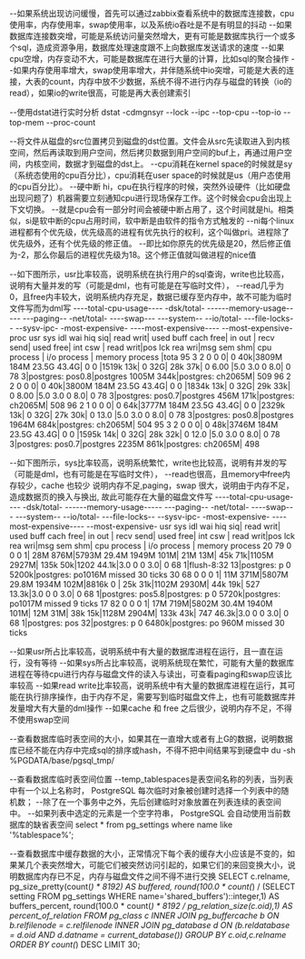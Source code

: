 
--如果系统出现访问缓慢，首先可以通过zabbix查看系统中的数据库连接数，cpu使用率，内存使用率，swap使用率，以及系统io吞吐是不是有明显的抖动
--如果数据库连接数突增，可能是系统访问量突然增大，更有可能是数据库执行一个或多个sql，造成资源争用，数据库处理速度跟不上向数据库发送请求的速度
--如果cpu空增，内存变动不大，可能是数据库在进行大量的计算，比如sql的聚合操作
--如果内存使用率增大，swap使用率增大，并伴随系统中io突增，可能是大表的连接，大表的count，内存中放不少数据，系统不得不进行内存与磁盘的转换（io的read），如果io的write很高，可能是再大表创建索引

--使用dstat进行实时分析
dstat -cdmgnsyr --lock --ipc --top-cpu --top-io --top-mem --proc-count


--将文件从磁盘的src位置拷贝到磁盘的dst位置。文件会从src先读取进入到内核空间，然后再读取到用户空间，然后拷贝数据到用户空间的buf上，再通过用户空间，内核空间，数据才到磁盘的dst上。
--cpu消耗在kernel space的时候就是sy（系统态使用的cpu百分比），cpu消耗在user space的时候就是us（用户态使用的cpu百分比）。
--硬中断 hi，cpu在执行程序的时候，突然外设硬件（比如硬盘出现问题了）机器需要立刻通知cpu进行现场保存工作。这个时候会cpu会出现上下文切换。
--就是cpu会有一部分时间会被硬中断占用了，这个时间就是hi。相类似，si是软中断的cpu占用时间，软中断是由软件的指令方式触发的
--ni每个linux进程都有个优先级，优先级高的进程有优先执行的权利，这个叫做pri。进程除了优先级外，还有个优先级的修正值。
--即比如你原先的优先级是20，然后修正值为-2，那么你最后的进程优先级为18。这个修正值就叫做进程的nice值


--如下图所示，usr比率较高，说明系统在执行用户的sql查询，write也比较高，说明有大量并发的写（可能是dml，也有可能是在写临时文件），
--read几乎为0，且free内丰较大，说明系统内存充足，数据已缓存至内存中，故不可能为临时文件写而为dml写
----total-cpu-usage---- -dsk/total- ------memory-usage----- ---paging-- -net/total- ----swap--- ---system-- --io/total- ---file-locks-- --sysv-ipc- -most-expensive- ----most-expensive---- --most-expensive- proc
usr sys idl wai hiq siq| read  writ| used  buff  cach  free|  in   out | recv  send| used  free| int   csw | read  writ|pos lck rea wri|msg sem shm|  cpu process   |     i/o process      |  memory process |tota
 95   3   2   0   0   0|   0    40k|3809M  184M 23.5G 43.4G|   0     0 |1519k   13k|   0    32G|  28k   37k|   0  6.00 |5.0 3.0   0 8.0|  0  78   3|postgres: pos0.8|postgres   1005M  344k|postgres: ch2065M| 509
 96   2   2   0   0   0|   0    40k|3800M  184M 23.5G 43.4G|   0     0 |1834k   13k|   0    32G|  29k   33k|   0  8.00 |5.0 3.0   0 8.0|  0  78   3|postgres: pos0.7|postgres    456M  171k|postgres: ch2065M| 508
 96   2   1   0   0   0|   0    64k|3777M  184M 23.5G 43.4G|   0     0 |2329k   13k|   0    32G|  27k   30k|   0  13.0 |5.0 3.0   0 8.0|  0  78   3|postgres: pos0.8|postgres   1964M  684k|postgres: ch2065M| 504
 95   3   2   0   0   0|   0    48k|3746M  184M 23.5G 43.4G|   0     0 |1595k   14k|   0    32G|  28k   32k|   0  12.0 |5.0 3.0   0 8.0|  0  78   3|postgres: pos0.7|postgres   2235M  861k|postgres: ch2065M| 498

--如下图所示，sys比率较高，说明系统繁忙，write也比较高，说明有并发的写（可能是dml，也有可能是在写临时文件），
--read也很高，且memory中free内存较少，cache 也较少 说明内存不足,paging，swap 很大，说明由于内存不足，造成数据页的换入与换出, 故此可能存在大量的磁盘文件写
----total-cpu-usage---- -dsk/total- ------memory-usage----- ---paging-- -net/total- ----swap--- ---system-- --io/total- ---file-locks-- --sysv-ipc- -most-expensive- ----most-expensive---- --most-expensive-
usr sys idl wai hiq siq| read  writ| used  buff  cach  free|  in   out | recv  send| used  free| int   csw | read  writ|pos lck rea wri|msg sem shm|  cpu process   |     i/o process      |  memory process
 20  79   0   0   0   1|  28M  876M|5793M 29.4M 1949M  101M|  21M   13M|  45k   71k|1105M 2927M| 135k   50k|1202  44.1k|3.0   0   0 3.0|  0  68   1|flush-8:32    13|postgres: p   0  5200k|postgres: po1016M missed 30 ticks
 30  68   0   0   0   1|  11M  371M|5807M 29.8M 1934M  102M|8816k    0 |  25k   31k|1102M 2930M|  44k   19k| 527  13.3k|3.0   0   0 3.0|  0  68   1|postgres: pos5.8|postgres: p   0  5720k|postgres: po1017M missed 9 ticks
 17  82   0   0   0   1|  17M  719M|5802M 30.4M 1940M  101M|  12M   31M|  38k   15k|1128M 2904M| 133k   43k| 747  46.3k|3.0   0   0 3.0|  0  68   1|postgres: pos 32|postgres: p   0  6480k|postgres: po 960M missed 30 ticks


--如果usr所占比率较高，说明系统中有大量的数据库进程在运行，且一直在运行，没有等待
--如果sys所占比率较高，说明系统现在繁忙，可能有大量的数据库进程在等待cpu进行内存与磁盘文件的读入与读出，可查看paging和swap应该比率较高
--如果read write比率较高，说明系统中有大量的数据库进程在运行，其可能在执行排序操作，由于内存不足，需要写到临时磁盘文件上，也有可能数据库并发量增大有大量的dml操作
--如果cache 和 free 之后很少，说明内存不足，不得不使用swap空间



--查看数据库临时表空间的大小，如果其在一直增大或者有上G的数据，说明数据库已经不能在内存中完成sql的排序或hash，不得不把中间结果写到硬盘中
 du -sh %PGDATA/base/pgsql_tmp/

 --查看数据库临时表空间位置
--temp_tablespaces是表空间名称的列表，当列表中有一个以上名称时， PostgreSQL 每次临时对象被创建时选择一个列表中的随机数；
--除了在一个事务中之外，先后创建临时对象放置在列表连续的表空间中。
--如果列表中选定的元素是一个空字符串， PostgreSQL 会自动使用当前数据库的缺省表空间
 select * from pg_settings where name like '%tablespace%';

--查看数据库中缓存数据的大小，正常情况下每个表的缓存大小应该是不变的，如果某几个表突然增大，可能它们被突然访问引起的，如果它们的来回变换大小，说明数据库内存已不足，内存与磁盘文件之间不得不进行交换
SELECT c.relname,
         pg_size_pretty(count(*) * 8192) AS buffered,
         round(100.0 * count(*) /
    (SELECT setting
    FROM pg_settings
    WHERE name='shared_buffers')::integer,1) AS buffers_percent, round(100.0 * count(*) * 8192 / pg_relation_size(c.oid),1) AS percent_of_relation
FROM pg_class c
INNER JOIN pg_buffercache b
    ON b.relfilenode = c.relfilenode
INNER JOIN pg_database d
    ON (b.reldatabase = d.oid
        AND d.datname = current_database())
GROUP BY  c.oid,c.relname
ORDER BY  count(*)  DESC LIMIT 30;
